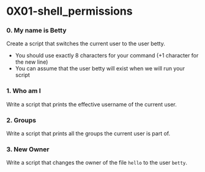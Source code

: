 # 0X01-shell_permissions

### 0. My name is Betty
Create a script that switches the current user to the user betty.

* You should use exactly 8 characters for your command (+1 character for the new line)
* You can assume that the user betty will exist when we will run your script
### 1. Who am I
Write a script that prints the effective username of the current user.
### 2. Groups
Write a script that prints all the groups the current user is part of. 
### 3. New Owner
Write a script that changes the owner of the file `hello` to the user `betty`.